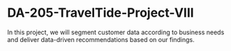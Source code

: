 # DA-205-TravelTide-Project-VIII
In this project, we will segment customer data according to business needs and deliver data-driven recommendations based on our findings.
